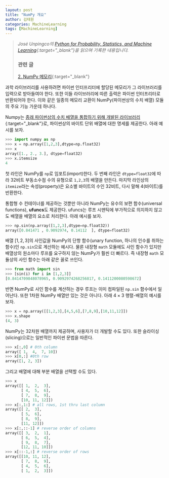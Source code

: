 ```yaml
---
layout: post
title: "NumPy 개요"
author: 김태원
categories: MachineLearning
tags: [MachineLearning]
---
```


> *José Unpingco의 [Python for Probability, Statistics, and Machine Learning](https://library.samdu.uz/files/7cbb6fdd660fb2c0f0580bfd6ed73040_Python%20for%20Probability,%20Statistics,%20and%20Machine%20Learning.pdf){:target="_blank"}을 읽으며 기록한 내용입니다.*
> 
> <h3>관련 글</h3>
>
> [2. NumPy 메모리](https://pangmoo-ktw.github.io/pangmoo-KTW/ppml002){:target="_blank"}

과학 라이브러리를 사용하려면 파이썬 인터프리터에 할당된 메모리가 그 라이브러리를 입력으로 받아들여야 한다.
또한 이들 라이브러리에 따른 출력은 파이썬 인터프리터로 반환되어야 한다.
이와 같은 일종의 메모리 교환이 NumPy(파이썬상의 수치 배열) 모듈의 주요 기능 가운데 하나다.

Numpy는 [종래 파이썬상의 수치 배열을 통합하기 위해 개발된 라이브러리](https://numpy.org/history/){:target="_blank"}로, 파이썬상의 바이트 단위 배열에 대한 명세를 제공한다.
아래 예시를 보자.

```python
>>> import numpy as np
>>> x = np.array([1,2,3],dtype=np.float32)
>>> x
array([1., 2., 3.], dtype=float32)
>>> x.itemsize
4
```

첫 라인은 NumPy를 `np`로 임포트(import)한다. 
두 번째 라인은 `dtype=float32`에 따라 32비트 부동소수점 수의 유형으로 `1,2,3`의 배열을 만든다.
마지막 라인상의 `itemize`라는 속성(property)은 요소별 바이트의 수인 32비트, 다시 말해 4(바이트)를 반환한다.

통합형 수 컨테이너를 제공하는 것뿐만 아니라 NumPy는 유수의 보편 함수(universal functions), **ufuncs**도 제공한다.
ufuncs는 루프 시맨틱에 부가적으로 의지하지 않고도 배열을 배열의 요소로 처리한다. 
아래 예시를 보자.

```python
>>> np.sin(np.array([1,2,3],dtype=np.float32))
array([0.841471 , 0.9092974, 0.14112  ], dtype=float32)
```

배열 $[1,2,3]$의 사인값을 NumPy의 단항 함수(unary function, 하나의 인수를 취하는 함수)인 `np.sin`으로 계산하는 예시다. 
물론 내장형 `math` 모듈에도 사인 함수가 있지만 배열상의 원소마다 루프를 요구하지 않는 NumPy가 훨씬 더 빠르다.
즉 내장형 `math` 모듈상의 사인 함수는 아래 같은 꼴로 쓰인다.

```python
>>> from math import sin
>>> [sin(i) for i in [1,2,3]]
[0.8414709848078965, 0.9092974268256817, 0.1411200080598672]
```

반면 NumPy로 사인 함수를 계산하는 경우 루프는 이미 컴파일된 `np.sin` 함수에서 일어난다. 또한 1차원 NumPy 배열만 있는 것은 아니다.
아래 $4\times 3$ 행렬-배열의 예시를 보자.

```python
>>> x = np.array([[1,2,3],[4,5,6],[7,8,9],[10,11,12]])
>>> x.shape
(4, 3)
```

NumPy는 32차원 배열까지 제공하며, 사용자가 더 개발할 수도 있다.
또한 슬라이싱(slicing)으로는 일반적인 파이썬 문법을 따른다.

```python
>>> x[:,0] # 0th column
array([ 1,  4,  7, 10])
>>> x[0,:] #0th row
array([1, 2, 3])
```

그리고 배열에 대해 부분 배열을 선택할 수도 있다.

```python
>>> x
array([[ 1,  2,  3],
       [ 4,  5,  6],
       [ 7,  8,  9],
       [10, 11, 12]])
>>> x[:,1:] # all rows, 1st thru last column
array([[ 2,  3],
       [ 5,  6],
       [ 8,  9],
       [11, 12]])
>>> x[:,::-1] # reverse order of columns
array([[ 3,  2,  1],
       [ 6,  5,  4],
       [ 9,  8,  7],
       [12, 11, 10]])
>>> x[::-1,:] # reverse order of rows
array([[10, 11, 12],
       [ 7,  8,  9],
       [ 4,  5,  6],
       [ 1,  2,  3]])
```
